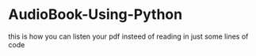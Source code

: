 # AudioBook-Using-Python
this is how you can listen your pdf insteed of reading in just some lines of code
